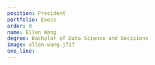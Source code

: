 ```yaml
---
position: President
portfolio: Execs
order: 0
name: Ellen Wang
degree: Bachelor of Data Science and Decisions
image: ellen-wang.jfif
one_line: 
---
```

